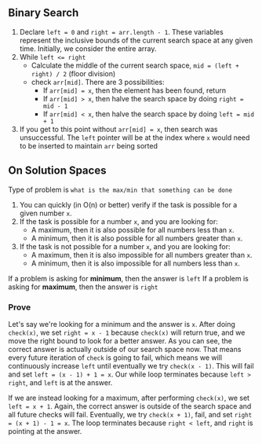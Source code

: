 ## Binary Search

1. Declare `left = 0` and `right = arr.length - 1`. These variables represent the inclusive bounds of the current search space at any given time. Initially, we consider the entire array.
2. While `left <= right`
   - Calculate the middle of the current search space, `mid = (left + right) / 2` (floor division)
   - check `arr[mid]`. There are 3 possibilities:
     - If `arr[mid] = x`, then the element has been found, return
     - If `arr[mid] > x`, then halve the search space by doing `right = mid - 1`
     - If `arr[mid] < x`, then halve the search space by doing `left = mid + 1`
3. If you get to this point without `arr[mid] = x`, then search was unsuccessful. The `left` pointer will be at the index where `x` would need to be inserted to maintain `arr` being sorted

## On Solution Spaces

Type of problem is `what is the max/min that something can be done`

1. You can quickly (in O(n) or better) verify if the task is possible for a given number `x`.
2. If the task is possible for a number `x`, and you are looking for:
    - A maximum, then it is also possible for all numbers less than `x`.
    - A minimum, then it is also possible for all numbers greater than `x`.
3. If the task is not possible for a number `x`, and you are looking for:
    - A maximum, then it is also impossible for all numbers greater than `x`.
    - A minimum, then it is also impossible for all numbers less than `x`.

If a problem is asking for **minimum**, then the answer is `left`
If a problem is asking for **maximum**, then the answer is `right`

### Prove

Let's say we're looking for a minimum and the answer is `x`. After doing `check(x)`, we set `right = x - 1` because `check(x)` will return true, and we move the right bound to look for a better answer. As you can see, the correct answer is actually outside of our search space now. That means every future iteration of `check` is going to fail, which means we will continuously increase `left` until eventually we try `check(x - 1)`. This will fail and set `left = (x - 1) + 1 = x`. Our while loop terminates because `left > right`, and `left` is at the answer.

If we are instead looking for a maximum, after performing `check(x)`, we set `left = x + 1`. Again, the correct answer is outside of the search space and all future checks will fail. Eventually, we try `check(x + 1)`, fail, and set `right = (x + 1) - 1 = x`. The loop terminates because `right < left`, and `right` is pointing at the answer.